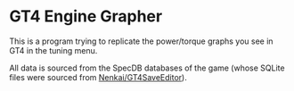 # GT4 Engine Grapher

This is a program trying to replicate the power/torque graphs you see in GT4 in the tuning menu.

All data is sourced from the SpecDB databases of the game (whose SQLite files were sourced from [Nenkai/GT4SaveEditor](https://github.com/Nenkai/GT4SaveEditor)).
